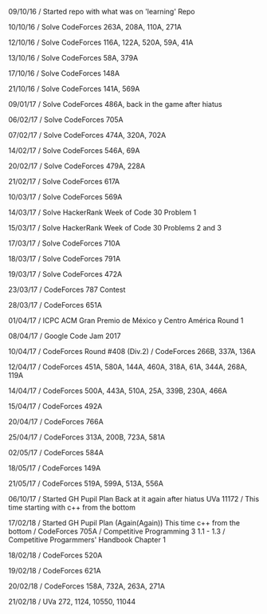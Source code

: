 09/10/16 / Started repo with what was on 'learning' Repo 

10/10/16 / Solve CodeForces 263A, 208A, 110A, 271A

12/10/16 / Solve CodeForces 116A, 122A, 520A, 59A, 41A

13/10/16 / Solve CodeForces 58A, 379A

17/10/16 / Solve CodeForces 148A

21/10/16 / Solve CodeForces 141A, 569A

09/01/17 / Solve CodeForces 486A, back in the game after hiatus

06/02/17 / Solve CodeForces 705A

07/02/17 / Solve CodeForces 474A, 320A, 702A

14/02/17 / Solve CodeForces 546A, 69A

20/02/17 / Solve CodeForces 479A, 228A

21/02/17 / Solve CodeForces 617A

10/03/17 / Solve CodeForces 569A

14/03/17 / Solve HackerRank Week of Code 30 Problem 1

15/03/17 / Solve HackerRank Week of Code 30 Problems 2 and 3

17/03/17 / Solve CodeForces 710A

18/03/17 / Solve CodeForces 791A

19/03/17 / Solve CodeForces 472A

23/03/17 / CodeForces 787 Contest

28/03/17 / CodeForces 651A

01/04/17 / ICPC ACM Gran Premio de México y Centro América Round 1

08/04/17 / Google Code Jam 2017

10/04/17 / CodeForces Round #408 (Div.2)
         / CodeForces 266B, 337A, 136A

12/04/17 / CodeForces 451A, 580A, 144A, 460A, 318A, 61A, 344A, 268A, 119A

14/04/17 / CodeForces 500A, 443A, 510A, 25A, 339B, 230A, 466A

15/04/17 / CodeForces 492A

20/04/17 / CodeForces 766A

25/04/17 / CodeForces 313A, 200B, 723A, 581A

02/05/17 / CodeForces 584A

18/05/17 / CodeForces 149A

21/05/17 / CodeForces 519A, 599A, 513A, 556A

06/10/17 / Started GH Pupil Plan Back at it again after hiatus UVa 11172
         / This time starting with c++ from the bottom

17/02/18 / Started GH Pupil Plan (Again(Again)) This time c++ from the bottom
         / CodeForces 705A
         / Competitive Programming 3 1.1 - 1.3
         / Competitive Progarmmers' Handbook Chapter 1 

18/02/18 / CodeForces 520A

19/02/18 / CodeForces 621A

20/02/18 / CodeForces 158A, 732A, 263A, 271A

21/02/18 / UVa 272, 1124, 10550, 11044
